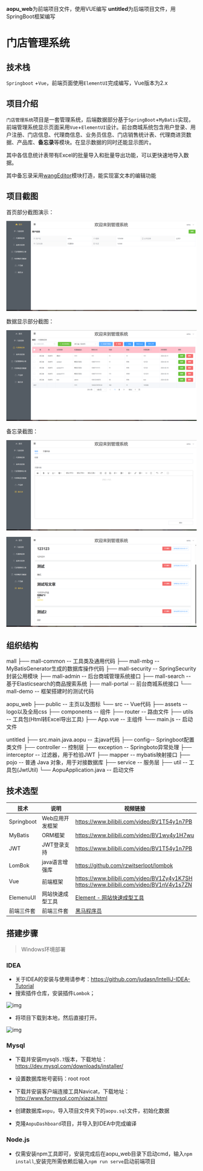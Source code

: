 **aopu_web**为前端项目文件，使用VUE编写
**untitled**为后端项目文件，用SpringBoot框架编写
# 门店管理系统

## 技术栈

 `Springboot` +`Vue`，前端页面使用`ElementUI`完成编写，Vue版本为2.x

## 项目介绍

`门店管理系统`项目是一套管理系统，后端数据部分基于`SpringBoot`+`MyBatis`实现，前端管理系统显示页面采用`Vue`+`ElementUI`设计。前台商城系统包含用户登录、用户注册、门店信息、代理商信息、业务员信息、门店销售统计表、代理商进货数据、产品库、**备忘录**等模块。在显示数据的同时还能显示图片。

其中各信息统计表带有Excel的批量导入和批量导出功能，可以更快速地导入数据。

其中备忘录采用[wangEditor](https://www.wangeditor.com/)模块打造，能实现富文本的编辑功能

## 项目截图

首页部分截图演示：

![image-20240301150248659](门店管理系统.assets/image-20240301150248659.png)

数据显示部分截图：

![image-20240301150308068](门店管理系统.assets/image-20240301150308068.png)

备忘录截图：

![image-20240301150532910](门店管理系统.assets/image-20240301150532910.png)

![image-20240301150549354](门店管理系统.assets/image-20240301150549354.png)

## 组织结构

mall
├── mall-common -- 工具类及通用代码
├── mall-mbg -- MyBatisGenerator生成的数据库操作代码
├── mall-security -- SpringSecurity封装公用模块
├── mall-admin -- 后台商城管理系统接口
├── mall-search -- 基于Elasticsearch的商品搜索系统
├── mall-portal -- 前台商城系统接口
└── mall-demo -- 框架搭建时的测试代码

aopu_web
├── public -- 主页以及图标
└── src -- Vue代码
 ├── assets -- logo以及全局css
 ├── components -- 组件
 ├── router -- 路由文件
 ├── utils -- 工具包(Html转Excel导出工具)
 ├── App.vue -- 主组件
 └── main.js -- 启动文件

 untitled
 ├── src.main.java.aopu -- 主java代码
 	├── config-- Springboot配置类文件
 	├── controller -- 控制层
 	├── exception -- Springboto异常处理
 	├── interceptor -- 过滤器，用于检验JWT
 	├── mapper -- mybatis映射接口
 	├── pojo -- 普通 Java 对象，用于对接数据库
 	├── service -- 服务层
 	├── util -- 工具包(JwtUtil)
 	└── AopuApplication.java -- 启动文件

## 技术选型

| 技术       | 说明             | 视频链接                                                     |
| ---------- | ---------------- | ------------------------------------------------------------ |
| Springboot | Web应用开发框架  | https://www.bilibili.com/video/BV1T54y1n7PB                  |
| MyBatis    | ORM框架          | https://www.bilibili.com/video/BV1wy4y1H7wu                  |
| JWT        | JWT登录支持      | https://www.bilibili.com/video/BV1T54y1n7PB                  |
| LomBok     | java语言增强库   | https://github.com/rzwitserloot/lombok                       |
| Vue        | 前端框架         | https://www.bilibili.com/video/BV1Zy4y1K7SH<br />https://www.bilibili.com/video/BV1nV4y1s7ZN |
| ElemenuUI  | 网站快速成型工具 | [Element - 网站快速成型工具](https://element.eleme.io/#/zh-CN) |
| 前端三件套 | 前端三件套       | [黑马程序员](https://space.bilibili.com/37974444)            |

## 搭建步骤



> Windows环境部署

### IDEA

- 关于IDEA的安装与使用请参考：https://github.com/judasn/IntelliJ-IDEA-Tutorial
- 搜索插件仓库，安装插件`Lombok`；

![img](https://www.macrozheng.com/assets/mall_windows_deploy_01-a5fa6444.png)

- 将项目下载到本地，然后直接打开。

![img](https://www.macrozheng.com/assets/mall_windows_deploy_02-b59aa688.png)



### Mysql

- 下载并安装mysql`5.7`版本，下载地址：https://dev.mysql.com/downloads/installer/
- 设置数据库帐号密码：root root
- 下载并安装客户端连接工具Navicat，下载地址：http://www.formysql.com/xiazai.html
- 创建数据库`aopu`，导入项目文件夹下的`aopu.sql`文件，初始化数据

- 克隆`AopuDashboard`项目，并导入到IDEA中完成编译

### Node.js

- 仅需安装npm工具即可，安装完成后在aopu_web目录下启动cmd，输入`npm install`,安装完所需依赖后输入`npm run serve`启动前端项目
